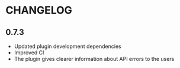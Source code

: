 # CHANGELOG

## 0.7.3

* Updated plugin development dependencies
* Improved CI
* The plugin gives clearer information about API errors to the users